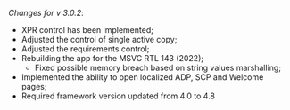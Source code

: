 _Changes for v 3.0.2_:
- XPR control has been implemented;
- Adjusted the control of single active copy;
- Adjusted the requirements control;
- Rebuilding the app for the MSVC RTL 143 (2022);
    - Fixed possible memory breach based on string values marshalling;
- Implemented the ability to open localized ADP, SCP and Welcome pages;
- Required framework version updated from 4.0 to 4.8
